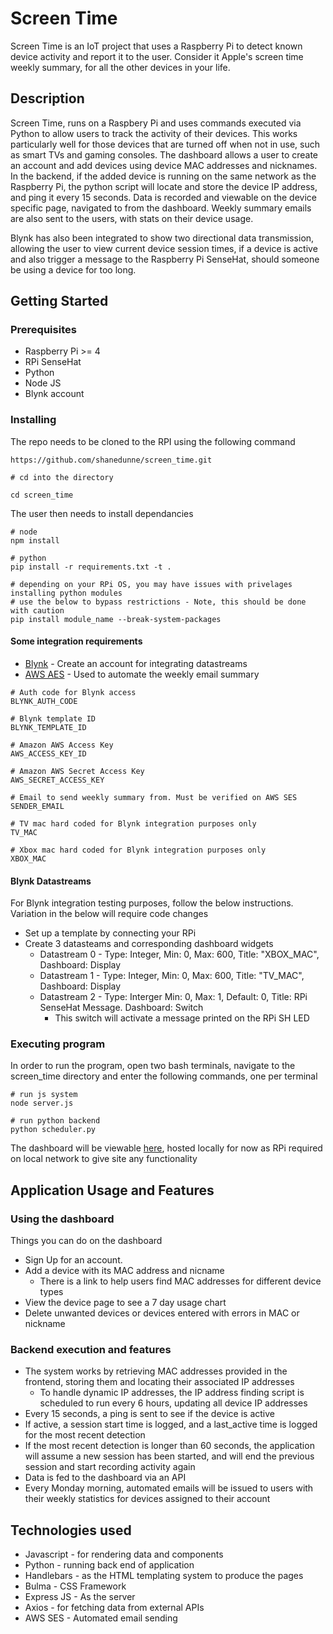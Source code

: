 # Screen Time

Screen Time is an IoT project that uses a Raspberry Pi to detect known device activity and report it to the user. Consider it Apple's screen time weekly summary, for all the other devices in your life.

## Description

Screen Time, runs on a Raspbery Pi and uses commands executed via Python to allow users to track the activity of their devices. This works particularly well for those devices that are turned off when not in use, such as smart TVs and gaming consoles. The dashboard allows a user to create an account and add devices using device MAC addresses and nicknames. In the backend, if the added device is running on the same network as the Raspberry Pi, the python script will locate and store the device IP address, and ping it every 15 seconds. Data is recorded and viewable on the device specific page, navigated to from the dashboard. Weekly summary emails are also sent to the users, with stats on their device usage.

Blynk has also been integrated to show two directional data transmission, allowing the user to view current device session times, if a device is active and also trigger a message to the Raspberry Pi SenseHat, should someone be using a device for too long. 

## Getting Started

### Prerequisites 

* Raspberry Pi >= 4
* RPi SenseHat
* Python
* Node JS
* Blynk account

### Installing
The repo needs to be cloned to the RPI using the following command
```
https://github.com/shanedunne/screen_time.git

# cd into the directory

cd screen_time

```
The user then needs to install dependancies
```
# node
npm install 

# python
pip install -r requirements.txt -t .

# depending on your RPi OS, you may have issues with privelages installing python modules
# use the below to bypass restrictions - Note, this should be done with caution
pip install module_name --break-system-packages
```
#### Some integration requirements
* [Blynk](https://blynk.io/) - Create an account for integrating datastreams
* [AWS AES](https://aws.amazon.com/ses/) - Used to automate the weekly email summary
```
# Auth code for Blynk access
BLYNK_AUTH_CODE

# Blynk template ID
BLYNK_TEMPLATE_ID

# Amazon AWS Access Key
AWS_ACCESS_KEY_ID

# Amazon AWS Secret Access Key
AWS_SECRET_ACCESS_KEY

# Email to send weekly summary from. Must be verified on AWS SES
SENDER_EMAIL

# TV mac hard coded for Blynk integration purposes only
TV_MAC

# Xbox mac hard coded for Blynk integration purposes only
XBOX_MAC
```

#### Blynk Datastreams
For Blynk integration testing purposes, follow the below instructions. Variation in the below will require code changes
* Set up a template by connecting your RPi
* Create 3 datasteams and corresponding dashboard widgets
    * Datastream 0 - Type: Integer, Min: 0, Max: 600, Title: "XBOX_MAC", Dashboard: Display
    * Datastream 1 - Type: Integer, Min: 0, Max: 600, Title: "TV_MAC", Dashboard: Display
    * Datastream 2 - Type: Interger Min: 0, Max: 1, Default: 0, Title: RPi SenseHat Message. Dashboard: Switch
        * This switch will activate a message printed on the RPi SH LED



### Executing program
In order to run the program, open two bash terminals, navigate to the screen_time directory and enter the following commands, one per terminal
```
# run js system
node server.js

# run python backend
python scheduler.py

```

The dashboard will be viewable [here](http://localhost:4000/), hosted locally for now as RPi required on local network to give site any functionality

## Application Usage and Features
### Using the dashboard
Things you can do on the dashboard
* Sign Up for an account.
* Add a device with its MAC address and nicname
    * There is a link to help users find MAC addresses for different device types
* View the device page to see a 7 day usage chart
* Delete unwanted devices or devices entered with errors in MAC or nickname

### Backend execution and features
* The system works by retrieving MAC addresses provided in the frontend, storing them and locating their associated IP addresses
    * To handle dynamic IP addresses, the IP address finding script is scheduled to run every 6 hours, updating all device IP addresses
* Every 15 seconds, a ping is sent to see if the device is active
* If active, a session start time is logged, and a last_active time is logged for the most recent detection
* If the most recent detection is longer than 60 seconds, the application will assume a new session has been started, and will end the previous session and start recording activity again
* Data is fed to the dashboard via an API
* Every Monday morning, automated emails will be issued to users with their weekly statistics for devices assigned to their account


## Technologies used

- Javascript - for rendering data and components
- Python - running back end of application
- Handlebars - as the HTML templating system to produce the pages
- Bulma - CSS Framework
- Express JS - As the server
- Axios - for fetching data from external APIs
- AWS SES - Automated email sending

